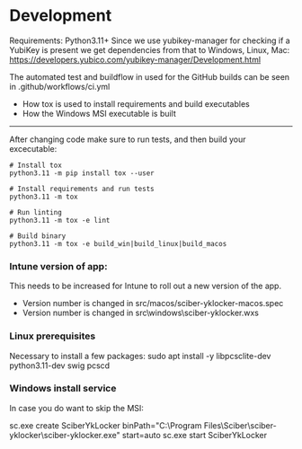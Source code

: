 
# Development
Requirements: Python3.11+
Since we use yubikey-manager for checking if a YubiKey is present we get dependencies from that to Windows, Linux, Mac:
https://developers.yubico.com/yubikey-manager/Development.html



The automated test and buildflow in used for the GitHub builds can be seen in .github/workflows/ci.yml
- How tox is used to install requirements and build executables
- How the Windows MSI executable is built


____

After changing code make sure to run tests, and then build your excecutable:
```
# Install tox
python3.11 -m pip install tox --user

# Install requirements and run tests
python3.11 -m tox

# Run linting
python3.11 -m tox -e lint

# Build binary
python3.11 -m tox -e build_win|build_linux|build_macos

```

### Intune version of app:
This needs to be increased for Intune to roll out a new version of the app.
- Version number is changed in src/macos/sciber-yklocker-macos.spec
- Version number is changed in src\windows\sciber-yklocker.wxs

### Linux prerequisites
Necessary to install a few packages:
sudo apt install -y libpcsclite-dev python3.11-dev swig pcscd


### Windows install service

In case you do want to skip the MSI:

sc.exe create SciberYkLocker binPath="C:\Program Files\Sciber\sciber-yklocker\sciber-yklocker.exe" start=auto
sc.exe start SciberYkLocker
